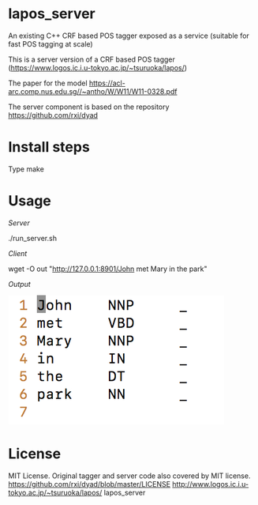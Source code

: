 # lapos_server
An existing C++ CRF based POS tagger exposed as a service (suitable for fast POS tagging at scale)

This is a server version of a CRF based POS tagger (https://www.logos.ic.i.u-tokyo.ac.jp/~tsuruoka/lapos/)

The paper for the model https://acl-arc.comp.nus.edu.sg//~antho/W/W11/W11-0328.pdf

The server component is based on the repository https://github.com/rxi/dyad

# Install steps

Type make


# Usage

*Server*

./run_server.sh

*Client*

wget -O out "http://127.0.0.1:8901/John met Mary in the park"

*Output*

![wget output](pos_output.png)


# License

MIT License. Original tagger and server code also covered by MIT license.
https://github.com/rxi/dyad/blob/master/LICENSE
http://www.logos.ic.i.u-tokyo.ac.jp/~tsuruoka/lapos/ lapos_server
